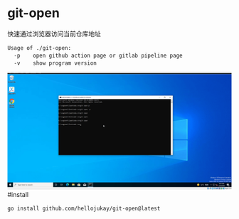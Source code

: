 # git-open
快速通过浏览器访问当前仓库地址
```bash
Usage of ./git-open:
  -p    open github action page or gitlab pipeline page
  -v    show program version
```
![demo](demo.gif)
#install
```bash
go install github.com/hellojukay/git-open@latest
```